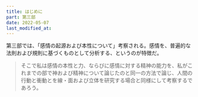 ```yaml
---
title: はじめに
part: 第三部
date: 2022-05-07
last_modified_at:
---
```


第三部では、「感情の起源および本性について」考察される。感情を、普遍的な法則および規則に基づくものとして分析する、というのが特徴だ。

>そこで私は感情の本性と力、ならびに感情に対する精神の能力を、私がこれまでの部で神および精神について論じたのと同一の方法で論じ、人間の行動と衝動とを線・面および立体を研究する場合と同様にして考察するであろう。
